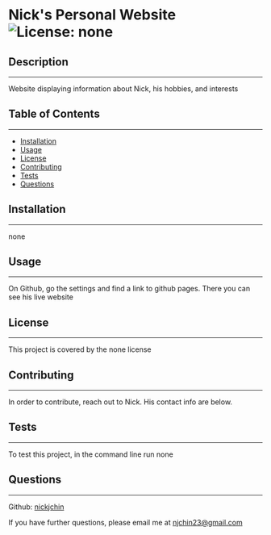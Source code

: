 # Nick's Personal Website ![License: none](https://img.shields.io/badge/License-none-blue.svg)

## Description


---

Website displaying information about Nick, his hobbies, and interests

## Table of Contents


---

- [Installation](#installation)
- [Usage](#usage)
- [License](#license)
- [Contributing](#contributing)
- [Tests](#tests)
- [Questions](#questions)


## Installation


---
none

## Usage


---
On Github, go the settings and find a link to github pages. There you can see his live website

## License


---
This project is covered by the none license

## Contributing


---
In order to contribute, reach out to Nick. His contact info are below.

## Tests


---
To test this project, in the command line run none

## Questions

---
Github: [nickjchin](https://www.github.com/nickjchin)

If you have further questions, please email me at [njchin23@gmail.com](mailto:njchin23@gmail.com)
